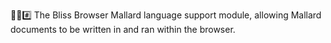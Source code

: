 🌳️🌐️#️⃣️ The Bliss Browser Mallard language support module, allowing Mallard documents to be written in and ran within the browser.
